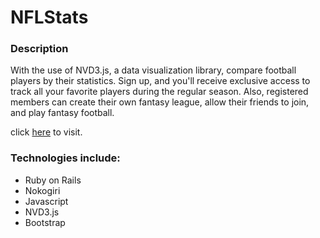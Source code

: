 # NFLStats

### Description

With the use of NVD3.js, a data visualization library, compare football players by their statistics. Sign up, and you'll receive exclusive access to track all your favorite players during the regular season.  Also, registered members can create their own fantasy league, allow their friends to join, and play fantasy football. 

click [here](http://nfl-stats-database.herokuapp.com/) to visit.


### Technologies include:

* Ruby on Rails
* Nokogiri
* Javascript
* NVD3.js
* Bootstrap

    